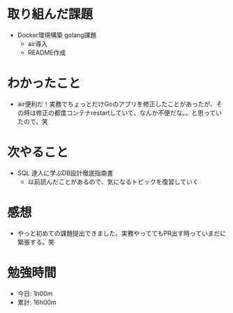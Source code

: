 # 取り組んだ課題
- Docker環境構築 golang課題
  - air導入
  - README作成

# わかったこと
- air便利だ！実務でちょっとだけGoのアプリを修正したことがあったが、その時は修正の都度コンテナrestartしていて、なんか不便だな。。と思っていたので。笑

# 次やること
- SQL 達人に学ぶDB設計徹底指南書
  - 以前読んだことがあるので、気になるトピックを復習していく

# 感想
- やっと初めての課題提出できました。実務やっててもPR出す時っていまだに緊張する。笑

# 勉強時間
- 今日: 1h00m
- 累計: 16h00m
